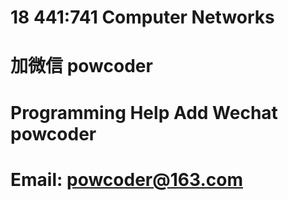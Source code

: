 # 18 441:741 Computer Networks
# 加微信 powcoder

# Programming Help Add Wechat powcoder

# Email: powcoder@163.com

